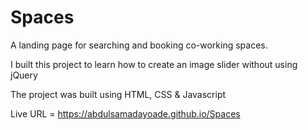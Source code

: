 # Spaces

A landing page for searching and booking co-working spaces.

I built this project to learn how to create an image slider without using jQuery

The project was built using HTML, CSS & Javascript

Live URL = https://abdulsamadayoade.github.io/Spaces
